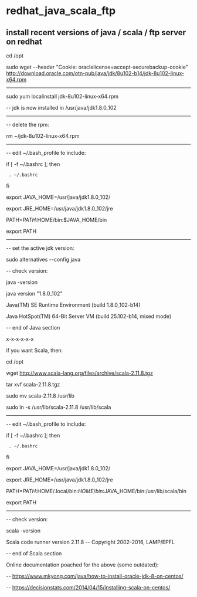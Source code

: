 # redhat_java_scala_ftp
install recent versions of java / scala / ftp server on redhat
-------------------------------------------------

cd /opt

sudo wget --header "Cookie: oraclelicense=accept-securebackup-cookie" http://download.oracle.com/otn-pub/java/jdk/8u102-b14/jdk-8u102-linux-x64.rpm

-------------------------------------------------

sudo yum localinstall jdk-8u102-linux-x64.rpm

-- jdk is now installed in /usr/java/jdk1.8.0_102

-------------------------------------------------

-- delete the rpm:

rm ~/jdk-8u102-linux-x64.rpm

-------------------------------------------------

-- edit ~/.bash_profile to include:

if [ -f ~/.bashrc ]; then

     . ~/.bashrc

fi

export JAVA_HOME=/usr/java/jdk1.8.0_102/

export JRE_HOME=/usr/java/jdk1.8.0_102/jre

PATH=$PATH:$HOME/bin:$JAVA_HOME/bin

export PATH

-------------------------------------------------

-- set the active jdk version:

sudo alternatives --config java

-- check version:

java -version

java version "1.8.0_102"

Java(TM) SE Runtime Environment (build 1.8.0_102-b14)

Java HotSpot(TM) 64-Bit Server VM (build 25.102-b14, mixed mode)

-- end of Java section

x-x-x-x-x-x

if you want Scala, then:

cd /opt

wget http://www.scala-lang.org/files/archive/scala-2.11.8.tgz

tar xvf scala-2.11.8.tgz

sudo mv scala-2.11.8 /usr/lib

sudo ln -s /usr/lib/scala-2.11.8 /usr/lib/scala

-------------------------------------------------

-- edit ~/.bash_profile to include:

if [ -f ~/.bashrc ]; then

     . ~/.bashrc

fi

export JAVA_HOME=/usr/java/jdk1.8.0_102/

export JRE_HOME=/usr/java/jdk1.8.0_102/jre

PATH=$PATH:$HOME/.local/bin:$HOME/bin:$JAVA_HOME/bin:/usr/lib/scala/bin

export PATH

-------------------------------------------------

-- check version:

scala -version

Scala code runner version 2.11.8 -- Copyright 2002-2016, LAMP/EPFL

-- end of Scala section

Online documentation poached for the above (some outdated):

-- https://www.mkyong.com/java/how-to-install-oracle-jdk-8-on-centos/

-- https://decisionstats.com/2014/04/15/installing-scala-on-centos/

